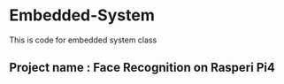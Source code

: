 # Embedded-System
This is code for embedded system class                                                                                                                                           
## Project name : Face Recognition on Rasperi Pi4
